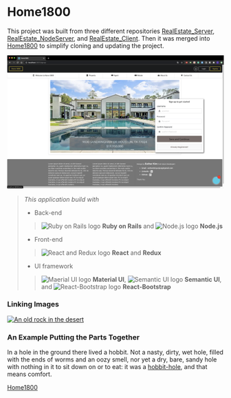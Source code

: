 # Home1800


  This project was built from three different repositories [RealEstate_Server](https://github.com/estherkimyunjung/RealEstate_Server), [RealEstate_NodeServer](https://github.com/estherkimyunjung/RealEstate_NodeServer), and [RealEstate_Client](https://github.com/estherkimyunjung/RealEstate_Client). Then it was merged into [Home1800][1] to simplify cloning and updating the project.

  <img src="images/Home1800.png" alt="Home 1800 Homepage" width="730"/>


> *This application build with*
> - Back-end
>> <img src="https://banner2.cleanpng.com/20190208/fyw/kisspng-professional-ruby-on-rails-web-application-softwar-5c5d1f21e14dd9.7249844815496066899229.jpg" alt="Ruby on Rails logo" width="45"/> **Ruby on Rails** and
>> <img src="https://cdn4.iconfinder.com/data/icons/logos-3/456/nodejs-new-pantone-black-512.png" alt="Node.js logo" width="45"/> **Node.js**
> - Front-end
>> <img src="https://www.vhv.rs/dpng/d/524-5247360_react-redux-react-redux-next-js-hd-png.png" alt="React and Redux logo" width="75"/> **React** and
>> **Redux**
> - UI framework
>> <img src="https://material-ui.com/static/logo.png" alt="Maerial UI logo" width="30"/> **Material UI**, <img src="https://react.semantic-ui.com/logo.png" alt="Semantic UI logo" width="30"/> **Semantic UI**, and <img src="https://www.rickybruner.com/img/resumelogos/reactstrap.png" alt="React-Bootstrap logo" width="30"/> **React-Bootstrap**
  



  ### Linking Images ###
  [![An old rock in the desert](/assets/images/shiprock.jpg "Shiprock, New Mexico by Beau Rogers")](https://www.flickr.com/photos/beaurogers/31833779864/in/photolist-Qv3rFw-34mt9F-a9Cmfy-5Ha3Zi-9msKdv-o3hgjr-hWpUte-4WMsJ1-KUQ8N-deshUb-vssBD-6CQci6-8AFCiD-zsJWT-nNfsgB-dPDwZJ-bn9JGn-5HtSXY-6CUhAL-a4UTXB-ugPum-KUPSo-fBLNm-6CUmpy-4WMsc9-8a7D3T-83KJev-6CQ2bK-nNusHJ-a78rQH-nw3NvT-7aq2qf-8wwBso-3nNceh-ugSKP-4mh4kh-bbeeqH-a7biME-q3PtTf-brFpgb-cg38zw-bXMZc-nJPELD-f58Lmo-bXMYG-bz8AAi-bxNtNT-bXMYi-bXMY6-bXMYv)

  ### An Example Putting the Parts Together ###
In a hole in the ground there lived a hobbit. Not a nasty, dirty, wet hole, filled with the ends
of worms and an oozy smell, nor yet a dry, bare, sandy hole with nothing in it to sit down on or to
eat: it was a [hobbit-hole][1], and that means comfort.


[Home1800][1]

[1]: <https://github.com/estherkimyunjung/Home1800> "Home1800"
